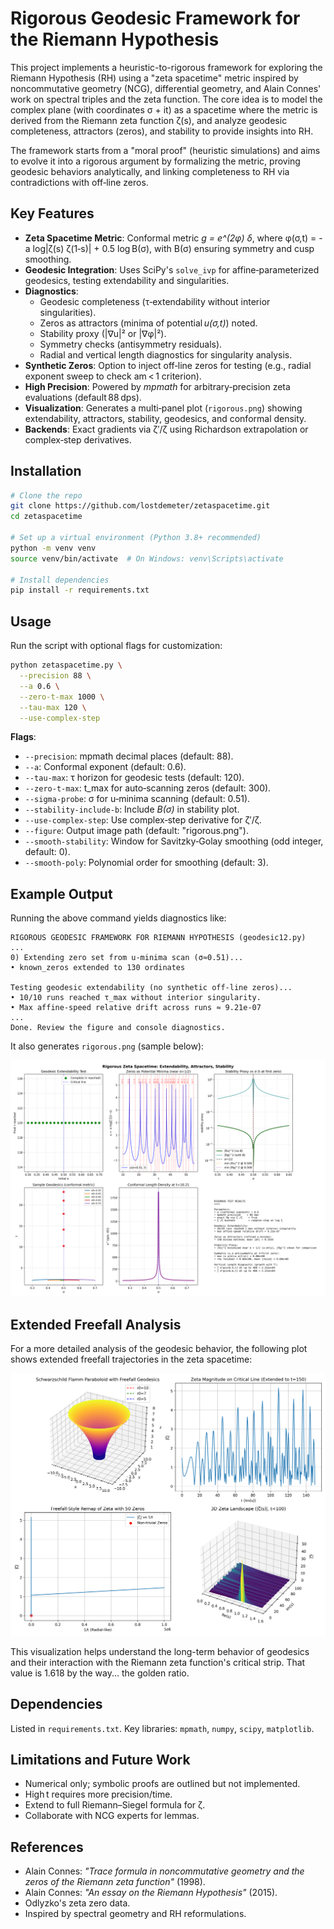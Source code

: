# Rigorous Geodesic Framework for the Riemann Hypothesis

This project implements a heuristic-to-rigorous framework for exploring the Riemann Hypothesis (RH) using a "zeta spacetime" metric inspired by noncommutative geometry (NCG), differential geometry, and Alain Connes' work on spectral triples and the zeta function. The core idea is to model the complex plane (with coordinates σ + it) as a spacetime where the metric is derived from the Riemann zeta function ζ(s), and analyze geodesic completeness, attractors (zeros), and stability to provide insights into RH.

The framework starts from a "moral proof" (heuristic simulations) and aims to evolve it into a rigorous argument by formalizing the metric, proving geodesic behaviors analytically, and linking completeness to RH via contradictions with off‑line zeros.

## Key Features

- **Zeta Spacetime Metric**: Conformal metric *g = e^(2φ) δ*, where φ(σ,t) = -a log|ζ(s) ζ(1‑s)| + 0.5 log B(σ), with B(σ) ensuring symmetry and cusp smoothing.
- **Geodesic Integration**: Uses SciPy's `solve_ivp` for affine‑parameterized geodesics, testing extendability and singularities.
- **Diagnostics**:
  - Geodesic completeness (τ‑extendability without interior singularities).
  - Zeros as attractors (minima of potential *u(σ,t)*) noted.
  - Stability proxy (|∇u|² or |∇φ|²).
  - Symmetry checks (antisymmetry residuals).
  - Radial and vertical length diagnostics for singularity analysis.
- **Synthetic Zeros**: Option to inject off‑line zeros for testing (e.g., radial exponent sweep to check am < 1 criterion).
- **High Precision**: Powered by *mpmath* for arbitrary‑precision zeta evaluations (default 88 dps).
- **Visualization**: Generates a multi‑panel plot (`rigorous.png`) showing extendability, attractors, stability, geodesics, and conformal density.
- **Backends**: Exact gradients via ζ′/ζ using Richardson extrapolation or complex‑step derivatives.


## Installation

```bash
# Clone the repo
git clone https://github.com/lostdemeter/zetaspacetime.git
cd zetaspacetime

# Set up a virtual environment (Python 3.8+ recommended)
python -m venv venv
source venv/bin/activate  # On Windows: venv\Scripts\activate

# Install dependencies
pip install -r requirements.txt
```

## Usage

Run the script with optional flags for customization:

```bash
python zetaspacetime.py \
  --precision 88 \
  --a 0.6 \
  --zero-t-max 1000 \
  --tau-max 120 \
  --use-complex-step
```

**Flags**:

- `--precision`: mpmath decimal places (default: 88).
- `--a`: Conformal exponent (default: 0.6).
- `--tau-max`: τ horizon for geodesic tests (default: 120).
- `--zero-t-max`: t_max for auto‑scanning zeros (default: 300).
- `--sigma-probe`: σ for u‑minima scanning (default: 0.51).
- `--stability-include-b`: Include *B(σ)* in stability plot.
- `--use-complex-step`: Use complex‑step derivative for ζ′/ζ.
- `--figure`: Output image path (default: "rigorous.png").
- `--smooth-stability`: Window for Savitzky‑Golay smoothing (odd integer, default: 0).
- `--smooth-poly`: Polynomial order for smoothing (default: 3).

## Example Output

Running the above command yields diagnostics like:

```
RIGOROUS GEODESIC FRAMEWORK FOR RIEMANN HYPOTHESIS (geodesic12.py)
...
0) Extending zero set from u‑minima scan (σ≈0.51)...
• known_zeros extended to 130 ordinates

Testing geodesic extendability (no synthetic off‑line zeros)...
• 10/10 runs reached τ_max without interior singularity.
• Max affine‑speed relative drift across runs ≈ 9.21e-07
...
Done. Review the figure and console diagnostics.
```

It also generates `rigorous.png` (sample below):

![Rigorous Zeta Spacetime Plot](rigorous.png)

## Extended Freefall Analysis

For a more detailed analysis of the geodesic behavior, the following plot shows extended freefall trajectories in the zeta spacetime:

![Extended Freefall Plots](extended_freefall_plots.png)

This visualization helps understand the long-term behavior of geodesics and their interaction with the Riemann zeta function's critical strip. That value is 1.618 by the way... the golden ratio.

## Dependencies

Listed in `requirements.txt`. Key libraries: `mpmath`, `numpy`, `scipy`, `matplotlib`.

## Limitations and Future Work

- Numerical only; symbolic proofs are outlined but not implemented.
- High t requires more precision/time.
- Extend to full Riemann–Siegel formula for ζ.
- Collaborate with NCG experts for lemmas.

## References

- Alain Connes: *"Trace formula in noncommutative geometry and the zeros of the Riemann zeta function"* (1998).
- Alain Connes: *"An essay on the Riemann Hypothesis"* (2015).
- Odlyzko's zeta zero data.
- Inspired by spectral geometry and RH reformulations.
